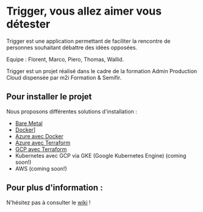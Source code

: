 # Trigger, vous allez aimer vous détester

Trigger est une application permettant de faciliter la rencontre de personnes souhaitant débattre des idées opposées.

Equipe : Florent, Marco, Piero, Thomas, Wallid.

Trigger est un projet réalisé dans le cadre de la formation Admin Production Cloud dispensée par m2i Formation & Semifir.

## Pour installer le projet
Nous proposons différentes solutions d'installation :
* [Bare Metal](../wiki/Installation-Bare-Metal)
* [Docker](.../wiki/Installation-avec-Docker)]
* [Azure avec Docker](../wiki/Installation-Azure-avec-Docker)
* [Azure avec Terraform](../wiki/Installation-Azure-avec-Terraform)
* [GCP avec Terraform](https://github.com/vanoud/Trigger-project/wiki/Installation-GCP-avec-Terraform)
* Kubernetes avec GCP via GKE (Google Kubernetes Engine) (coming soon!)
* AWS (coming soon!)


## Pour plus d'information :
N'hésitez pas à consulter le [wiki](https://github.com/vanoud/Trigger-project/wiki/) !